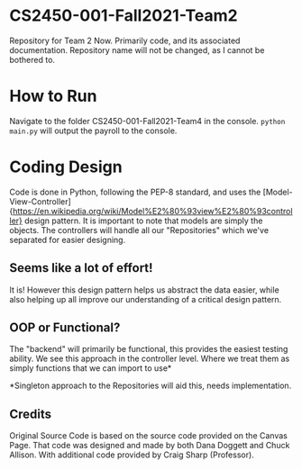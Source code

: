 # CS2450-001-Fall2021-Team2
 Repository for Team 2 Now. Primarily code, and its associated documentation. Repository name will not be changed, as I cannot be bothered to.

# How to Run
  Navigate to the folder CS2450-001-Fall2021-Team4 in the console. `python main.py` will output the payroll to the console.

# Coding Design
  Code is done in Python, following the PEP-8 standard, and uses the
  [Model-View-Controller]{https://en.wikipedia.org/wiki/Model%E2%80%93view%E2%80%93controller}
   design pattern. It is important to note that models are simply the objects.
   The controllers will handle all our "Repositories" which we've separated for
   easier designing.

## Seems like a lot of effort!
  It is! However this design pattern helps us abstract the data easier, while
  also helping up all improve our understanding of a critical design pattern.

## OOP or Functional?
  The "backend" will primarily be functional, this provides the easiest testing
  ability. We see this approach in the controller level. Where we treat them as
  simply functions that we can import to use*

  *Singleton approach to the Repositories will aid this, needs implementation.

## Credits
  Original Source Code is based on the source code provided on the Canvas Page.
  That code was designed and made by both Dana Doggett and Chuck Allison. With
  additional code provided by Craig Sharp (Professor).

